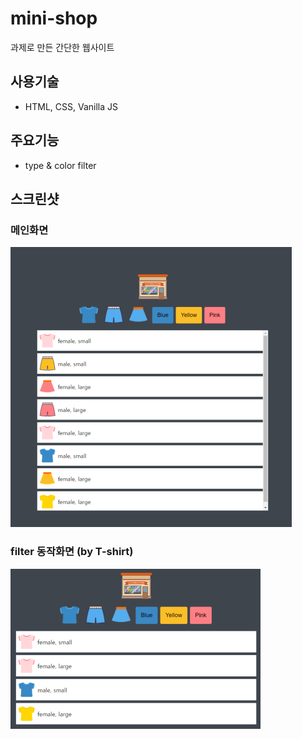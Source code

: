 # mini-shop
과제로 만든 간단한 웹사이트
## 사용기술
- HTML, CSS, Vanilla JS
## 주요기능
- type & color filter
## 스크린샷

### 메인화면
![main](img/screenShot/mini-game-full.png)  
  
### filter 동작화면 (by T-shirt)
![filter](img/screenShot/mini-game-filter-shirt.png)


